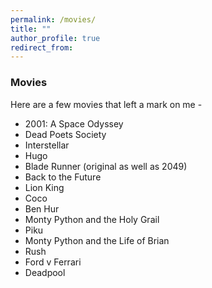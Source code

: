 ```yaml
---
permalink: /movies/
title: ""
author_profile: true
redirect_from:
---
```

### Movies
Here are a few movies that left a mark on me -

- 2001: A Space Odyssey
- Dead Poets Society
- Interstellar
- Hugo
- Blade Runner (original as well as 2049)
- Back to the Future
- Lion King
- Coco
- Ben Hur
- Monty Python and the Holy Grail
- Piku
- Monty Python and the Life of Brian
- Rush
- Ford v Ferrari
- Deadpool

<!--stackedit_data:
eyJoaXN0b3J5IjpbLTE4NzMwMzk1NDVdfQ==
-->